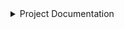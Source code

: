 <details>
<summary>Project Documentation</summary>

### Introduction

What are you building?
Why are you building it?

### Project scope

What are you not building?
How did you decide what features were important?

### Project plan

How are you going to structure your sprints?
What order are you going to build in?
How did user research inform your plan?

### Requirement analysis

How will you ensure your project is accessible to as many users as possible?
Are there any legal or regulatory requirements you should consider?

### Project learnings
Did your team work effectively?
What would you do differently next time?

### Research and findings
What did you find out from user testing?

### Project outcomes
Were your assumptions right or wrong?

### Recommendations and conclusions
What features would you prioritise to build next?
Was the project a success?

### Software Development Lifecycle stages
Planning What roles did your team take on?

Explain the roles and responsibilities of all people working within the software development lifecycle, and how they relate to the project (K2)

### Did these roles help your team work effectively?

Outline how teams work effectively to produce software and how to contribute appropriately 
(K6) Compare and contrast the requirements of a software development team, and how they would ensure that each member (including themselves) were able to make a contribution.

Analysis

What might be the intended and unintended consequences of building this product?

Design

How did you plan a user experience?
What technical decisions did you make?
Server-render vs client-render vs both
Relational or non-relational or no DB
Self-hosted or platform-as-a-service
Frontend first vs DB first
Did you create a technical specification?

Review methods of software design with reference to functional/technical specifications and apply a justified approach to software development (K11, S11, S12)

Implementation/Build

How did you ensure your code was good?

Create logical and maintainable code to deliver project outcomes, explaining their choice of approach. (S1)

What interesting technical problems did you have to solve?

Outline and apply the rationale and use of algorithms, logic and data structures. (K9, S16)

How did you debug issues that arose?

Apply structured techniques to problem solving to identify and resolve issues and debug basic flaws in code (S7)

Test

How did you verify your project worked correctly?

Identify and create test scenarios which satisfy the project specification (S6)

Did writing automated tests catch any bugs?

Analyse unit testing results and review the outcomes, correcting errors. (S4)

Deploy

Where/how did you deploy your application?

Review and justify their contribution to building, managing and deploying code into the relevant environment in accordance with the project specification (S10)

What problems did you encounter during deployment?

Maintain

Is it easy for someone make changes to the codebase?
Could a new person quickly be onboarded to contribute?


</details>

